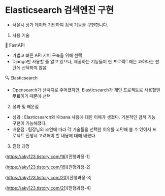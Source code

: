 # Elasticsearch 검색엔진 구현
- 서울시 상가 데이터 기반하여 검색 기능을 구현합니다.

1. 사용 기술

🚀 FastAPI
- 가볍고 빠른 API 서버 구축을 위해 선택
- Django만 사용할 줄 알고 있으나, 제공하는 기능들이 현 프로젝트에는 과하다는 판단에 선택하지 않음

:mag: Elasticsearch
- Opensearch가 선택지로 주어졌지만, Elasticsearch가 개인 프로젝트로 사용할땐 무료이기 때문에 선택

2. 성과 및 배운점
- 성과 : Elasticsearch와 Kibana 사용에 대한 이해가 생겼다. 기본적인 검색 기능 구현이 가능해졌다.
- 배운점 : 팀장님의 조언에 따라 각 기술들을 선택한 이유를 고민해 볼 수 있어서 프로젝트 진행시 고려해야 할 내용에 대해 배웠다.

3. 진행 과정
   
(https://aky123.tistory.com/16)[진행과정-1]

(https://aky123.tistory.com/19)[진행과정-2]

(https://aky123.tistory.com/20)[진행과정-3]

(https://aky123.tistory.com/21)[진행과정-4]
